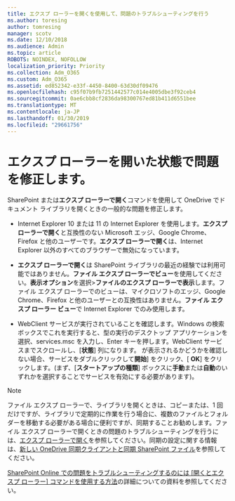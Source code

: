 ```yaml
---
title: エクスプ ローラーを開くを使用して、問題のトラブルシューティングを行う
ms.author: toresing
author: tomresing
manager: scotv
ms.date: 12/10/2018
ms.audience: Admin
ms.topic: article
ROBOTS: NOINDEX, NOFOLLOW
localization_priority: Priority
ms.collection: Adm_O365
ms.custom: Adm_O365
ms.assetid: ed852342-e33f-4450-8400-63d30df09476
ms.openlocfilehash: c95f07b9fb7251442577c014e4005dbe3f92ceb4
ms.sourcegitcommit: 0ae6cbb8cf2836da98300767ed81b411d6551bee
ms.translationtype: MT
ms.contentlocale: ja-JP
ms.lasthandoff: 01/30/2019
ms.locfileid: "29661756"
---
```

# <a name="fix-problems-with-open-with-explorer"></a>エクスプ ローラーを開いた状態で問題を修正します。

SharePoint または**エクスプ ローラーで開く**コマンドを使用して OneDrive でドキュメント ライブラリを開くときの一般的な問題を修正します。 
  
- Internet Explorer 10 または 11 の Internet Explorer を使用します。**エクスプ ローラーで開く**と互換性のない Microsoft エッジ、Google Chrome、Firefox と他のユーザーです。**エクスプ ローラーで開く**は、Internet Explorer 以外のすべてのブラウザーで無効になっています。 
    
- **エクスプ ローラーで開く**は SharePoint ライブラリの最近の経験では利用可能ではありません。**ファイル エクスプ ローラーでビュー**を使用してください。**表示オプション**を選択\>**ファイルのエクスプ ローラーで表示**します。ファイル エクスプ ローラーでのビューは、マイクロソフトのエッジ、Google Chrome、Firefox と他のユーザーとの互換性はありません。**ファイル エクスプ ローラー ビュー**で Internet Explorer でのみ使用します。 
    
- WebClient サービスが実行されていることを確認します。Windows の検索ボックスでこれを実行すると、型の実行のデスクトップ アプリケーションを選択、services.msc を入力し、Enter キーを押します。WebClient サービスまでスクロールし、[**状態**] 列になります。 が表示されるかどうかを確認しない場合、サービスをダブルクリックして**開始**] をクリック、[ **OK**] をクリックします。(まず、[**スタートアップの種類**] ボックスに**手動**または**自動**のいずれかを選択することでサービスを有効にする必要があります)。 
    
> [!NOTE]
> ファイル エクスプ ローラーで、ライブラリを開くときは、コピーまたは、1 回だけですが、ライブラリで定期的に作業を行う場合に、複数のファイルとフォルダーを移動する必要がある場合に便利ですが、同期することお勧めします。ファイル エクスプ ローラーで開くときの問題のトラブルシューティングを行うには、[エクスプ ローラーで開く](https://go.microsoft.com/fwlink/?linkid=871665)を参照してください。同期の設定に関する情報は、[新しい OneDrive 同期クライアントと同期 SharePoint ファイル](https://go.microsoft.com/fwlink/?linkid=871666)を参照してください。
  
[SharePoint Online での問題をトラブルシューティングするのには [開くとエクスプ ローラー] コマンドを使用する方法](https://support.office.com/article/How-to-use-the-Open-with-Explorer-command-to-troubleshoot-issues-in-SharePoint-Online-87155331-0c92-4224-a4c1-da5c21c4ade4)の詳細についての資料を参照してください。 
  

